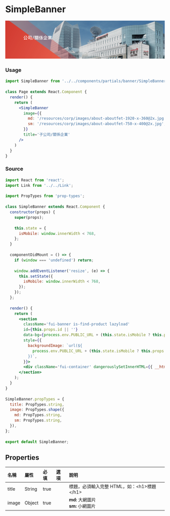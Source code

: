 # SimpleBanner

![simple-banner](../images/simple-banner.png)

### Usage
```jsx
import SimpleBanner from '../../components/partials/banner/SimpleBanner';

class Page extends React.Component {
  render() {
    return (
      <SimpleBanner
        image={{
          md: '/resources/corp/images/about-aboutfet-1920-x-360@2x.jpg',
          sm: '/resources/corp/images/about-aboutfet-750-x-400@2x.jpg',
        }}
        title='子公司/關係企業'
      />
    )
  }
}
```

### Source 
```jsx
import React from 'react';
import Link from '../../Link';

import PropTypes from 'prop-types';

class SimpleBanner extends React.Component {
  constructor(props) {
    super(props);

    this.state = {
      isMobile: window.innerWidth < 768,
    };
  }

  componentDidMount = () => {
    if (window === 'undefined') return;

    window.addEventListener('resize', (e) => {
      this.setState({
        isMobile: window.innerWidth < 768,
      });
    });
  };

  render() {
    return (
      <section
        className='fui-banner is-find-product lazyload'
        id={this.props.id || ''}
        data-bg={process.env.PUBLIC_URL + (this.state.isMobile ? this.props.image.sm : this.props.image.md)}
        style={{
          backgroundImage: `url(${
            process.env.PUBLIC_URL + (this.state.isMobile ? this.props.image.sm : this.props.image.md)
          })`,
        }}>
        <div className='fui-container' dangerouslySetInnerHTML={{ __html: this.props.title }}></div>
      </section>
    );
  }
}

SimpleBanner.propTypes = {
  title: PropTypes.string,
  image: PropTypes.shape({
    md: PropTypes.string,
    sm: PropTypes.string,
  }),
};

export default SimpleBanner;
```

## Properties
| 名稱 | 屬性 | 必填 | 選項 | 說明 |
| :--- | :--- | :--- | :--- | :--- |
| title | String | true |  | 標題，必須輸入完整 HTML，如：\<h1>標題\</h1> |
| image | Object | true |  | **md:** 大網圖片 <br/>**sm:** 小網圖片 |